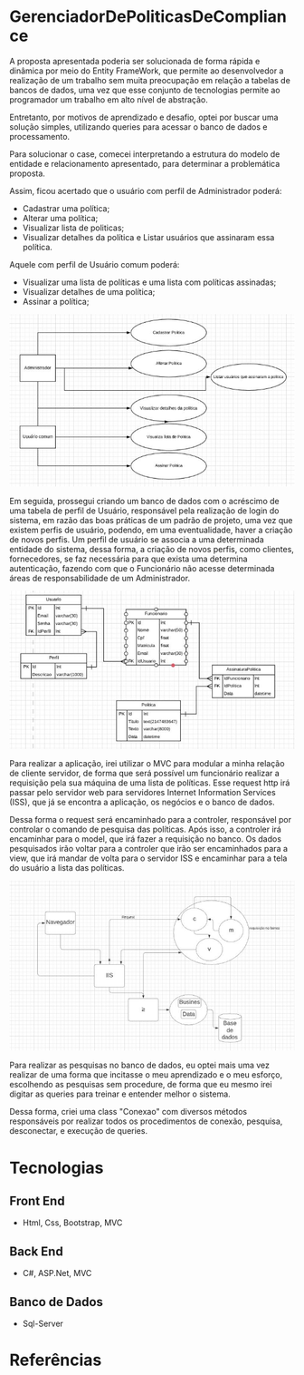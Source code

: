 # GerenciadorDePoliticasDeCompliance

A proposta apresentada poderia ser solucionada de forma rápida e dinâmica por meio do Entity FrameWork, que permite ao desenvolvedor a realização de um trabalho sem muita preocupação em relação a tabelas de bancos de dados, uma vez que esse conjunto de tecnologias permite ao programador um trabalho em alto nível de abstração.

Entretanto, por motivos de aprendizado e desafio, optei por buscar uma solução simples, utilizando queries para acessar o banco de dados e processamento.

Para solucionar o case, comecei interpretando a estrutura do modelo de entidade e relacionamento apresentado, para determinar a problemática proposta.

Assim, ficou acertado que o usuário com perfil de  Administrador poderá: 
- Cadastrar uma política;
- Alterar uma política;
- Visualizar lista de politicas;
- Visualizar detalhes da política e Listar usuários que assinaram essa política.

Aquele com perfil de Usuário comum poderá:
- Visualizar uma lista de políticas e uma lista com políticas assinadas;
- Visualizar detalhes de uma política;
- Assinar a política;

<img src="https://raw.githubusercontent.com/RMiike/GerenciadorDePoliticasDeCompliance/master/assets/img.001.JPG">

Em seguida, prossegui criando um banco de dados com o acréscimo de uma tabela de perfil de Usuário, responsável pela realização de login do sistema, em razão das boas práticas de um padrão de projeto, uma vez que existem perfis de usuário, podendo, em uma eventualidade, haver a criação de novos perfis.
Um perfil de usuário se associa a uma determinada entidade do sistema, dessa forma, a criação de novos perfis, como clientes, fornecedores, se faz necessária para que exista uma determina autenticação, fazendo com que o Funcionário não acesse determinada áreas de responsabilidade de um Administrador.

<img src="https://raw.githubusercontent.com/RMiike/GerenciadorDePoliticasDeCompliance/master/assets/img.002.JPG">

Para realizar a aplicação, irei utilizar o MVC para modular a minha relação de cliente servidor, de forma que será possível um funcionário realizar a requisição pela sua máquina de uma lista de políticas.
Esse request http irá passar pelo servidor web para servidores Internet Information Services (ISS),  que já se encontra a aplicação, os negócios e o banco de dados.

Dessa forma o request será encaminhado para a controler, responsável por controlar o comando de pesquisa das políticas. Após isso, a controler irá encaminhar para o model, que irá fazer a requisição no banco.
Os dados pesquisados irão voltar para a controler que irão ser encaminhados para a view, que irá mandar de volta para o servidor ISS e encaminhar para a tela do usuário a lista das políticas. 

<img src="  https://raw.githubusercontent.com/RMiike/GerenciadorDePoliticasDeCompliance/master/assets/img.003.JPG">

Para realizar as pesquisas no banco de dados, eu optei mais uma vez realizar de uma forma que incitasse o meu aprendizado e o meu esforço, escolhendo as pesquisas sem procedure, de forma que eu mesmo irei digitar as queries para treinar e entender melhor o sistema. 

Dessa forma, criei uma class "Conexao" com diversos métodos  responsáveis por realizar todos os procedimentos de conexão, pesquisa, desconectar, e execução de queries.




# Tecnologias

## Front End
* Html, Css, Bootstrap, MVC
## Back End

* C#, ASP.Net, MVC

## Banco de Dados

* Sql-Server

# Referências 

